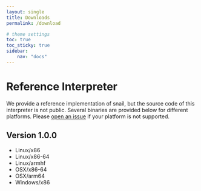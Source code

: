 ```yaml
---
layout: single
title: Downloads
permalink: /download

# theme settings
toc: true
toc_sticky: true
sidebar:
    nav: "docs"
---
```


# Reference Interpreter

We provide a reference implementation of snail, but the source code of this
interpreter is not public.  Several binaries are provided below for different
platforms.  Please [open an
issue](https://github.com/snail-language/snail-language.github.io/issues) if
your platform is not supported.

## Version 1.0.0

* Linux/x86
* Linux/x86-64
* Linux/armhf
* OSX/x86-64
* OSX/arm64
* Windows/x86